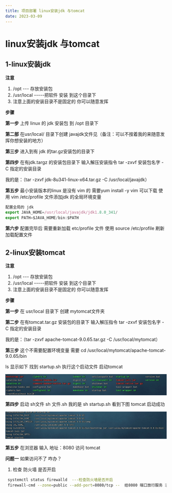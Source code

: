 ```yaml
---
title: 项目部署 linux安装jdk 与tomcat
date: 2023-03-09
---
```

<Boxx/>

# linux安装jdk 与tomcat

## 1-linux安装jdk

**注意**

1. /opt  --- 存放安装包
2. /usr/local -----把软件 安装 到这个目录下
3. 注意上面的安装目录不是固定的 你可以随意发挥 

**步骤**

**第一步** 上传 linux 的 jdk 安装包 到 /opt 目录下

**第二部** 在usr/local/  目录下创建 javajdk文件见（备注：可以不按着我的来随意发挥你想安装的地方）

**第三步**   进入到有 jdk 的tar.gz安装包的目录下

**第四步**  在有jdk.targz 的安装包目录下 输入解压安装指令 tar -zxvf  安装包名字   -C  指定的安装目录  

我的是：（tar  -zxvf  jdk-8u341-linux-x64.tar.gz  -C   /usr/local/javajdk）

**第五步** 最小安装版本的linux 是没有 vim 的 需要yum install  -y  vim 可以下载 使用 vim  /etc/profile 文件添加jdk 的全局环境变量

```js
配置全局的 jdk
export JAVA_HOME=/usr/local/javajdk/jdk1.8.0_341/
export PATH=$JAVA_HOME/bin:$PATH
```

**第六步** 配置完毕后  需要重新加载 etc/profile 文件   使用 source /etc/profile   刷新加载配置文件

## 2-linux安装tomcat

**注意**

1. /opt  --- 存放安装包
2. /usr/local -----把软件 安装 到这个目录下
3. 注意上面的安装目录不是固定的 你可以随意发挥 

**步骤**

**第一步** 在 usr/local  目录下 创建 mytomcat文件夹

**第二步** 在有tomcat.tar.gz 安装包的目录下 输入解压指令   tar -zxvf  安装包名字   -C  指定的安装目录  

我的是：（tar  -zxvf  apache-tomcat-9.0.65.tar.gz  -C   /usr/local/mytomcat）

**第三步**  这个不需要配置环境变量  需要 cd /usr/local/mytomcat/apache-tomcat-9.0.65/bin

ls 显示如下  找到  startup.sh  执行这个启动文件 启动tomcat

![1714982239262](/assets/1714982239262.png)

**第四步** 启动 sh文件   sh 文件.sh  我的是 sh  startup.sh  看到下图 tomcat 启动成功

![1714982362178](/assets/1714982362178.png)

**第五步**  在浏览器 输入 地址：8080 访问 tomcat  

**问题一**   如果访问不了 咋办？

1. 检查 防火墙 是否开启 

```sh
 systemctl status firewalld  ---检查防火墙是否开启
 firewall-cmd --zone=public --add-port=8080/tcp --  给8080 端口放行服务 才可以访问 tomcat首页
```

